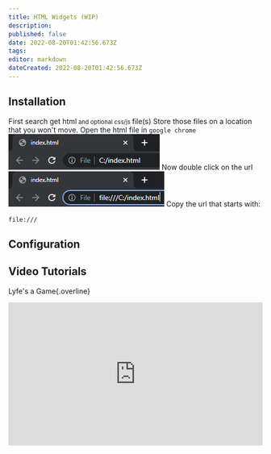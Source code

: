 ```yaml
---
title: HTML Widgets (WIP)
description: 
published: false
date: 2022-08-20T01:42:56.673Z
tags: 
editor: markdown
dateCreated: 2022-08-20T01:42:56.673Z
---
```


## Installation
First search get html<small> and optional css/js </small>file(s)
Store those files on a location that you won't move.
Open the html file in `google chrome`
![google-chrome-file-selected.png](/Extended-Features/html-widgets/google-chrome-file-selected.png)
Now double click on the url
![google-chrome-file-deselected.png](/Extended-Features/html-widgets/google-chrome-file-deselected.png)
Copy the url that starts with:
```text
file:///
```

## Configuration

## Video Tutorials
<section class="overview-grid my-5">
<div>
  
Lyfe's a Game{.overline}

<span></span>
<div class=“iframe-container”><iframe src="https://www.youtube.com/embed/HrhhGRdY3rs" title="YouTube video player" frameborder="0" allow="accelerometer; autoplay; clipboard-write; encrypted-media; gyroscope; picture-in-picture; fullscreen" allow fullscreen style="border: none; max-width: 100%; width: 100%; aspect-ratio: 16/9;"></iframe></div></div></section>